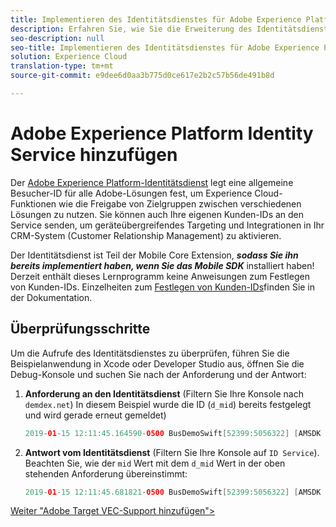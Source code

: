```yaml
---
title: Implementieren des Identitätsdienstes für Adobe Experience Platform mit dem Start
description: Erfahren Sie, wie Sie die Erweiterung des Identitätsdienstes für Adobe Experience Platform hinzufügen und mit der Aktion Kunden-IDs festlegen Kunden-IDs erfassen. Diese Lektion ist Teil des Tutorials "Implementieren der Experience Cloud in Mobile iOS Swift Applications".
seo-description: null
seo-title: Implementieren des Identitätsdienstes für Adobe Experience Platform mit dem Start
solution: Experience Cloud
translation-type: tm+mt
source-git-commit: e9dee6d0aa3b775d0ce617e2b2c57b56de491b8d

---
```



# Adobe Experience Platform Identity Service hinzufügen

Der [Adobe Experience Platform-Identitätsdienst](https://docs.adobe.com/content/help/en/id-service/using/home.html) legt eine allgemeine Besucher-ID für alle Adobe-Lösungen fest, um Experience Cloud-Funktionen wie die Freigabe von Zielgruppen zwischen verschiedenen Lösungen zu nutzen.  Sie können auch Ihre eigenen Kunden-IDs an den Service senden, um geräteübergreifendes Targeting und Integrationen in Ihr CRM-System (Customer Relationship Management) zu aktivieren.

Der Identitätsdienst ist Teil der Mobile Core Extension, ***sodass Sie ihn bereits implementiert haben, wenn Sie das Mobile SDK*** installiert haben! Derzeit enthält dieses Lernprogramm keine Anweisungen zum Festlegen von Kunden-IDs. Einzelheiten zum [Festlegen von Kunden-IDs](https://aep-sdks.gitbook.io/docs/using-mobile-extensions/mobile-core/identity/identity-api-reference)finden Sie in der Dokumentation.

## Überprüfungsschritte

Um die Aufrufe des Identitätsdienstes zu überprüfen, führen Sie die Beispielanwendung in Xcode oder Developer Studio aus, öffnen Sie die Debug-Konsole und suchen Sie nach der Anforderung und der Antwort:

1. **Anforderung an den Identitätsdienst** (Filtern Sie Ihre Konsole nach `demdex.net`) In diesem Beispiel wurde die ID (`d_mid`) bereits festgelegt und wird gerade erneut gemeldet)

   ```swift
   2019-01-15 12:11:45.164590-0500 BusDemoSwift[52399:5056322] [AMSDK DEBUG <com.adobe.module.identity>]: Sending request (https://dpm.demdex.net/id?d_rtbd=json&d_ver=2&d_orgid=7ABB3E6A5A7491460A495D61@AdobeOrg&d_mid=17179986463578698626041670574784107777&d_blob=j8Odv6LonN4r3an7LhD3WZrU1bUpAkFkkiY1ncBR96t2PTI&dcs_region=9)
   ```

1. **Antwort vom Identitätsdienst** (Filtern Sie Ihre Konsole auf `ID Service`). Beachten Sie, wie der `mid` Wert mit dem `d_mid` Wert in der oben stehenden Anforderung übereinstimmt:

   ```swift
   2019-01-15 12:11:45.681821-0500 BusDemoSwift[52399:5056322] [AMSDK DEBUG <com.adobe.module.identity>]: ID Service - Got ID Response (mid: 17179986463578698626041670574784107777, blob: j8Odv6LonN4r3an7LhD3WZrU1bUpAkFkkiY1ncBR96t2PTI, hint: 9, ttl: "604800000 ms")
   
[Weiter "Adobe Target VEC-Support hinzufügen"&gt;](target-vec.md)
